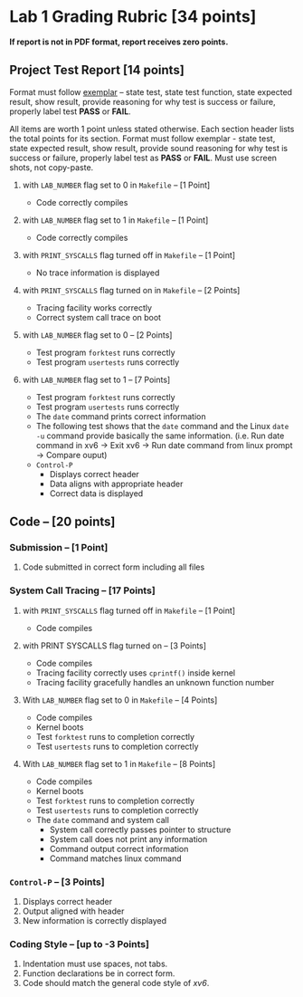 # Lab 1 Grading Rubric [34 points]

**If report is not in PDF format, report receives zero points.**

## Project Test Report [14 points]

Format must follow [exemplar](lab-report.md) – state test, state test function, state expected result, show result, provide reasoning for why test is success or failure, properly label test **PASS** or **FAIL**.

All items are worth 1 point unless stated otherwise. Each section header lists the total points for
its section. Format must follow exemplar - state test, state expected result, show result, provide sound reasoning for why test is success or failure, properly label test as **PASS** or **FAIL**. Must use screen shots, not copy-paste.

1. with `LAB_NUMBER` flag set to 0 in `Makefile` – [1 Point]
    - Code correctly compiles

2. with `LAB_NUMBER` flag set to 1 in `Makefile` – [1 Point]
    - Code correctly compiles

3. with `PRINT_SYSCALLS` flag turned off in `Makefile` – [1 Point]
    - No trace information is displayed

4. with `PRINT_SYSCALLS` flag turned on in `Makefile` – [2 Points]
    - Tracing facility works correctly
    - Correct system call trace on boot

5. with `LAB_NUMBER` flag set to 0 – [2 Points]
    - Test program `forktest` runs correctly
    - Test program `usertests` runs correctly

6. with `LAB_NUMBER` flag set to 1 – [7 Points]
    - Test program `forktest` runs correctly
    - Test program `usertests` runs correctly
    - The `date` command prints correct information
    - The following test shows that the `date` command and the Linux `date -u` command provide basically the same information. (i.e. Run date command in xv6 → Exit xv6 → Run date command from linux prompt → Compare ouput)
    - `Control-P`
        - Displays correct header
        - Data aligns with appropriate header
        - Correct data is displayed

## Code – [20 points]

### Submission – [1 Point]

1. Code submitted in correct form including all files

### System Call Tracing – [17 Points]

1. with `PRINT_SYSCALLS` flag turned off in `Makefile` – [1 Point]
    - Code compiles

2. with PRINT SYSCALLS flag turned on – [3 Points]
    - Code compiles
    - Tracing facility correctly uses `cprintf()` inside kernel
    - Tracing facility gracefully handles an unknown function number

3. With `LAB_NUMBER` flag set to 0 in `Makefile` – [4 Points]
    - Code compiles
    - Kernel boots
    - Test `forktest` runs to completion correctly
    - Test `usertests` runs to completion correctly

4. With `LAB_NUMBER` flag set to 1 in `Makefile` – [8 Points]
    - Code compiles
    - Kernel boots
    - Test `forktest` runs to completion correctly
    - Test `usertests` runs to completion correctly
    - The `date` command and system call
        - System call correctly passes pointer to structure
        - System call does not print any information
        - Command output correct information
        - Command matches linux command

### `Control-P` – [3 Points]

1. Displays correct header
2. Output aligned with header
3. New information is correctly displayed

### Coding Style – [up to -3 Points]

1. Indentation must use spaces, not tabs.
2. Function declarations be in correct form.
3. Code should match the general code style of *xv6*.
